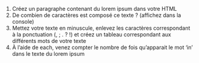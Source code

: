 1. Créez un paragraphe contenant du lorem ipsum dans votre HTML
2. De combien de caractères est composé ce texte ? (affichez dans la console)
3. Mettez votre texte en minuscule, enlevez les caractères correspondant à la ponctuation (, ; . ? !) et créez un tableau correspondant aux différents mots de votre texte
4. À l’aide de each, venez compter le nombre de fois qu’apparait le mot ‘in’ dans le texte du lorem ipsum